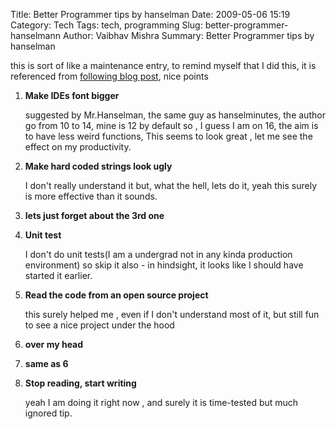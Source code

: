Title: Better Programmer tips by hanselman
Date: 2009-05-06 15:19
Category: Tech
Tags: tech, programming
Slug: better-programmer-hanselmann
Author: Vaibhav Mishra
Summary: Better Programmer tips by hanselman


this is sort of like a maintenance entry, to remind myself that I did this,
it is referenced from [following blog post](http://secretgeek.net/6min_program), nice points

1. **Make IDEs font bigger**
    
    suggested by Mr.Hanselman, the same guy as hanselminutes, the author go from 10 to 14,
    mine is 12 by default so , I guess I am on 16, the aim is to have less weird functions, This seems to look great , let me see the effect on my productivity.
        
2. **Make hard coded strings look ugly**
    
    I don't really understand it but, what the hell, lets do it, yeah this surely is more effective than it sounds.

3. **lets just forget about the 3rd one**

4. **Unit test**

    I don't do unit tests(I am a undergrad not in any kinda production environment) so skip it also - in hindsight, it looks like I should have started it earlier.

5. **Read the code from an open source project**
    
    this surely helped me , even if I don't understand most of it, but still fun to see a nice project under the hood

6. **over my head**

7. **same as 6**

8. **Stop reading, start writing**
    
    yeah I am doing it right now , and surely it is time-tested but much ignored tip.